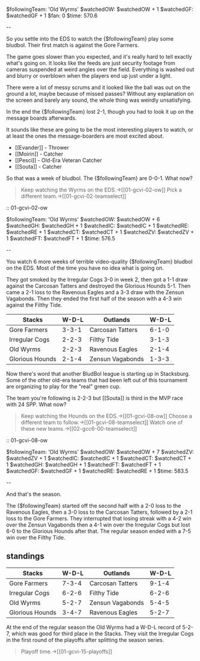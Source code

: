 $followingTeam: 'Old Wyrms'
$watchedOW: $watchedOW + 1
$watchedGF: $watchedGF + 1
$fan: 0
$time: 570.6

--

So you settle into the EDS to watch the {$followingTeam} play some bludbol. Their first match is against the Gore Farmers.

The game goes slower than you expected, and it's really hard to tell exactly what's going on. It looks like the feeds are just security footage from cameras suspended at weird angles over the field. Everything is washed out and blurry or overblown when the players end up just under a light. 

There were a lot of messy scrums and it looked like the ball was out on the ground a lot, maybe because of missed passes? Without any explanation on the screen and barely any sound, the whole thing was weirdly unsatisfying.

In the end the {$followingTeam} lost 2-1, though you had to look it up on the message boards afterwards.

It sounds like these are going to be the most interesting players to watch, or at least the ones the message-boarders are most excited about.

* [[Evander]] - Thrower
* [[Moirin]] - Catcher
* [[Pesci]] - Old-Era Veteran Catcher
* [[Souta]] - Catcher

So that was a week of bludbol. The {$followingTeam} are 0-0-1. What now?

> Keep watching the Wyrms on the EDS.->[[01-gcvi-02-ow]]
> Pick a different team.->[[01-gcvi-02-teamselect]]

:: 01-gcvi-02-ow

$followingTeam: 'Old Wyrms'
$watchedOW: $watchedOW + 6
$watchedGH: $watchedGH + 1
$watchedIC: $watchedIC + 1
$watchedRE: $watchedRE + 1
$watchedCT: $watchedCT + 1
$watchedZV: $watchedZV + 1
$watchedFT: $watchedFT + 1
$time: 576.5

--

You watch 6 more weeks of terrible video-quality {$followingTeam} bludbol on the EDS. Most of the time you have no idea what is going on.

They got smoked by the Irregular Cogs 3-0 in week 2, then got a 1-1 draw against the Carcosan Tatters and destroyed the Glorious Hounds 5-1. Then came a 2-1 loss to the Ravenous Eagles and a 3-3 draw with the Zensun Vagabonds. Then they ended the first half of the season with a 4-3 win against the Filthy Tide.

| Stacks | W-D-L | Outlands | W-D-L |
|-------|-----|--|--|
| Gore Farmers | 3-3-1 | Carcosan Tatters | 6-1-0 |
| Irregular Cogs | 2-2-3 | Filthy Tide | 3-1-3 |
| Old Wyrms | 2-2-3 | Ravenous Eagles | 2-1-4 |
| Glorious Hounds | 2-1-4 | Zensun Vagabonds | 1-3-3 |

Now there's word that another BludBol league is starting up in Stacksburg. Some of the other old-era teams that had been left out of this tournament are organizing to play for the "real" green cup.

The team you're following is 2-2-3 but [[Souta]] is third in the MVP race with 24 SPP. What now?

> Keep watching the Hounds on the EDS.->[[01-gcvi-08-ow]]
> Choose a different team to follow.->[[01-gcvi-08-teamselect]]
> Watch one of these new teams.->[[02-gcc6-00-teamselect]]


:: 01-gcvi-08-ow

$followingTeam: 'Old Wyrms'
$watchedOW: $watchedOW + 7
$watchedZV: $watchedZV + 1
$watchedIC: $watchedIC + 1
$watchedCT: $watchedCT + 1
$watchedGH: $watchedGH + 1
$watchedFT: $watchedFT + 1
$watchedGF: $watchedGF + 1
$watchedRE: $watchedRE + 1
$time: 583.5

--

And that's the season.

The {$followingTeam} started off the second half with a 2-0 loss to the Ravenous Eagles, then a 3-0 loss to the Carcosan Tatters, followed by a 2-1 loss to the Gore Farmers. They interrupted that losing streak with a 4-2 win over the Zensun Vagabonds then a 4-1 win over the Irregular Cogs but lost 6-0 to the Glorious Hounds after that. The regular season ended with a 7-5 win over the Filthy Tide.


## standings

| Stacks | W-D-L | Outlands | W-D-L |
|-------|-----|--|--|
| Gore Farmers | 7-3-4 | Carcosan Tatters | 9-1-4 |
| Irregular Cogs | 6-2-6 | Filthy Tide | 6-2-6 |
| Old Wyrms | 5-2-7 | Zensun Vagabonds | 5-4-5 |
| Glorious Hounds | 3-4-7 | Ravenous Eagles | 5-2-7 |

At the end of the regular season the Old Wyrms had a W-D-L record of 5-2-7, which was good for third place in the Stacks. They visit the Irregular Cogs in the first round of the playoffs after splitting the season series.

> Playoff time.->[[01-gcvi-15-playoffs]]